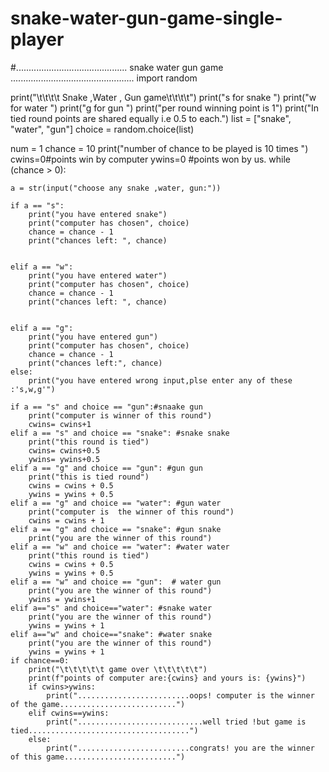 # snake-water-gun-game-single-player
#............................................ snake water gun game .................................................
import random

print("\t\t\t\t Snake ,Water , Gun game\t\t\t\t")
print("s for snake ")
print("w for water ")
print("g for gun ")
print("per round winning point is 1")
print("In tied round points are shared equally i.e 0.5 to each.")
list = ["snake", "water", "gun"]
choice = random.choice(list)

num = 1
chance = 10
print("number of chance to be played is 10 times ")
cwins=0#points win by computer
ywins=0 #points won by us.
while (chance > 0):

    a = str(input("choose any snake ,water, gun:"))

    if a == "s":
        print("you have entered snake")
        print("computer has chosen", choice)
        chance = chance - 1
        print("chances left: ", chance)


    elif a == "w":
        print("you have entered water")
        print("computer has chosen", choice)
        chance = chance - 1
        print("chances left: ", chance)


    elif a == "g":
        print("you have entered gun")
        print("computer has chosen", choice)
        chance = chance - 1
        print("chances left:", chance)
    else:
        print("you have entered wrong input,plse enter any of these :'s,w,g'")

    if a == "s" and choice == "gun":#snaake gun
        print("computer is winner of this round")
        cwins= cwins+1
    elif a == "s" and choice == "snake": #snake snake
        print("this round is tied")
        cwins= cwins+0.5
        ywins= ywins+0.5
    elif a == "g" and choice == "gun": #gun gun
        print("this is tied round")
        cwins = cwins + 0.5
        ywins = ywins + 0.5
    elif a == "g" and choice == "water": #gun water
        print("computer is  the winner of this round")
        cwins = cwins + 1
    elif a == "g" and choice == "snake": #gun snake
        print("you are the winner of this round")
    elif a == "w" and choice == "water": #water water
        print("this round is tied")
        cwins = cwins + 0.5
        ywins = ywins + 0.5
    elif a == "w" and choice == "gun":  # water gun
        print("you are the winner of this round")
        ywins = ywins+1
    elif a=="s" and choice=="water": #snake water
        print("you are the winner of this round")
        ywins = ywins + 1
    elif a=="w" and choice=="snake": #water snake
        print("you are the winner of this round")
        ywins = ywins + 1
    if chance==0:
        print("\t\t\t\t\t game over \t\t\t\t\t")
        print(f"points of computer are:{cwins} and yours is: {ywins}")
        if cwins>ywins:
            print(".........................oops! computer is the winner of the game..........................")
        elif cwins==ywins:
            print("............................well tried !but game is tied....................................")
        else:
            print(".........................congrats! you are the winner of this game.........................")
